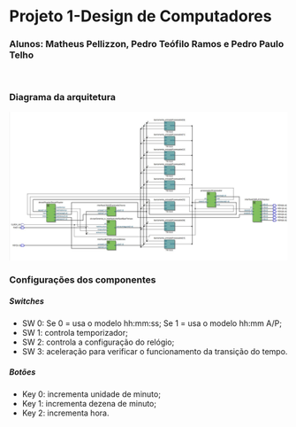 # Projeto 1-Design de Computadores
### Alunos: Matheus Pellizzon, Pedro Teófilo Ramos e Pedro Paulo Telho
<br>

### Diagrama da arquitetura 
<p align="center">
  <img src="top_level_rtl.jpg" width="1000" title="RTL viewer">
</p>


### Configurações dos componentes

##### Switches
<ul>
  <li>SW 0: Se 0 = usa o modelo hh:mm:ss; Se 1 = usa o modelo hh:mm A/P;</li>
  <li>SW 1: controla temporizador;</li>
  <li>SW 2: controla a configuração do relógio;</li>
  <li>SW 3: aceleração para verificar o funcionamento da transição do tempo.</li>
</ul>

##### Botões
<ul>
  <li>Key 0: incrementa unidade de minuto;</li>
  <li>Key 1: incrementa dezena de minuto;</li>
  <li>Key 2: incrementa hora.</li>
</ul>
